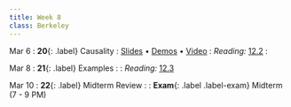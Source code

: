 ```yaml
---
title: Week 8
class: Berkeley
---
```


Mar 6
: **20**{: .label} Causality
  : [Slides](https://docs.google.com/presentation/d/1CgqXLh7lvG1SGIlA6OS9_aqfIXoj1mIw_aGYQBS0ppE/edit?usp=sharing) &#8226; [Demos](https://data8.datahub.berkeley.edu/hub/user-redirect/git-pull?repo=https%3A%2F%2Fgithub.com%2Fdata-8%2Fmaterials-sp23&urlpath=retro%2Ftree%2Fmaterials-sp23%2Flec%2Flec20.ipynb&branch=main) &#8226; [Video](https://youtu.be/mwgoCJZ-7XE)
: *Reading:* [12.2](https://inferentialthinking.com/chapters/12/2/Causality.html)
  : <!--[Midterm Lab Worksheet](#)-->

Mar 8
: **21**{: .label} Examples
  : <!--[Slides]#) &#8226; [Demos](#) &#8226; [Video](#)-->
: *Reading:* [12.3](https://inferentialthinking.com/chapters/12/3/Deflategate.html)

Mar 10
: **22**{: .label} Midterm Review
  : <!--[Slides]#) &#8226; [Demos](#) &#8226; [Video](#)-->
: **Exam**{: .label .label-exam} Midterm (7 - 9 PM)
